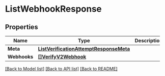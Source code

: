 # ListWebhookResponse

## Properties

Name | Type | Description | Notes
------------ | ------------- | ------------- | -------------
**Meta** | [**ListVerificationAttemptResponseMeta**](ListVerificationAttemptResponseMeta.md) |  |[optional] 
**Webhooks** | [**[]VerifyV2Webhook**](VerifyV2Webhook.md) |  |[optional] 

[[Back to Model list]](../README.md#documentation-for-models) [[Back to API list]](../README.md#documentation-for-api-endpoints) [[Back to README]](../README.md)


